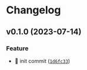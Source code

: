 # Changelog

<!--next-version-placeholder-->

## v0.1.0 (2023-07-14)

### Feature

* :tada: init commit ([`1d6fc33`](https://github.com/Arcadia822/codedog/commit/1d6fc33aefb697fd9fa2423867206906c79094b2))

